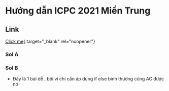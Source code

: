 ﻿# Hướng dẫn ICPC 2021 Miền Trung


## Link
[Click me](https://drive.google.com/drive/folders/1VNTlFeD6VBEb2JIwNzEntjIBU6_EBA9W){:target="_blank" rel="noopener"}

### Sol A

### Sol B
* Đây là 1 bài dễ , bởi vì chỉ cần áp dụng if else bình thường cũng AC được nó
